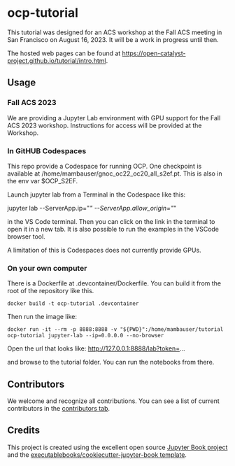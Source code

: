 # ocp-tutorial

This tutorial was designed for an ACS workshop at the Fall ACS meeting in San Francisco on August 16, 2023. It will be a work in progress until then.

The hosted web pages can be found at https://open-catalyst-project.github.io/tutorial/intro.html.

## Usage

### Fall ACS 2023

We are providing a Jupyter Lab environment with GPU support for the Fall ACS  2023 workshop. Instructions for access will be provided at the Workshop.
 
### In GitHUB Codespaces

This repo provide a Codespace for running OCP. One checkpoint is available at /home/mambauser/gnoc_oc22_oc20_all_s2ef.pt. This is also in the env var $OCP_S2EF.

Launch jupyter lab from a Terminal in the Codespace like this:

jupyter lab --ServerApp.ip="*" --ServerApp.allow_origin="*"

in the VS Code terminal. Then you can click on the link in the terminal to open it in a new tab. It is also possible to run the examples in the VSCode browser tool.

A limitation of this is Codespaces does not currently provide GPUs. 

### On your own computer

There is a Dockerfile at .devcontainer/Dockerfile. You can build it from the root of the repository like this.

`docker build -t ocp-tutorial .devcontainer`

Then run the image like:

`docker run -it --rm -p 8888:8888 -v "${PWD}":/home/mambauser/tutorial ocp-tutorial jupyter-lab --ip=0.0.0.0 --no-browser`

Open the url that looks like: http://127.0.0.1:8888/lab?token=...

and browse to the tutorial folder. You can run the notebooks from there.


## Contributors

We welcome and recognize all contributions. You can see a list of current contributors in the [contributors tab](https://github.com/Open-Catalyst-Project/tutorial/graphs/contributors).

## Credits

This project is created using the excellent open source [Jupyter Book project](https://jupyterbook.org/) and the [executablebooks/cookiecutter-jupyter-book template](https://github.com/executablebooks/cookiecutter-jupyter-book).
